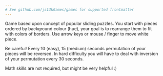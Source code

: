 ```yaml
---
# See github.com/js13kGames/games for supported frontmatter
---
```

Game based upon concept of popular sliding puzzles. You start with pieces ordered by background colour (hue), your goal is to rearrange them to fit with colors of borders. Use arrow keys or mouse / finger to move white piece.

Be careful! Every 10 (easy), 15 (medium) seconds permutation of your pieces will be reversed. In hard difficulty you will have to deal with inversion of your permutation every 30 seconds.

Math skills are not required, but might be very helpful :)